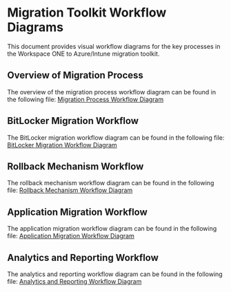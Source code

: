 # Migration Toolkit Workflow Diagrams

This document provides visual workflow diagrams for the key processes in the Workspace ONE to Azure/Intune migration toolkit.

## Overview of Migration Process

The overview of the migration process workflow diagram can be found in the following file:
[Migration Process Workflow Diagram](diagrams/workflow-overview.mmd)

## BitLocker Migration Workflow

The BitLocker migration workflow diagram can be found in the following file:
[BitLocker Migration Workflow Diagram](diagrams/bitlocker-migration.mmd)

## Rollback Mechanism Workflow

The rollback mechanism workflow diagram can be found in the following file:
[Rollback Mechanism Workflow Diagram](diagrams/rollback-mechanism.mmd)

## Application Migration Workflow

The application migration workflow diagram can be found in the following file:
[Application Migration Workflow Diagram](diagrams/application-migration.mmd)

## Analytics and Reporting Workflow

The analytics and reporting workflow diagram can be found in the following file:
[Analytics and Reporting Workflow Diagram](diagrams/migration-analytics.mmd) 